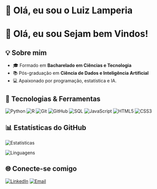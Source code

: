 # 👋 Olá, eu sou **o Luiz Lamperia**  
# 👋 Olá, eu sou **Sejam bem Vindos!**  

## 💡 Sobre mim
- 🎓 Formado em **Bacharelado em Ciências e Tecnologia**  
- 📚 Pós-graduação em **Ciência de Dados e Inteligência Artificial**  
- 💻 Apaixonado por programação, estatística e IA.  

## 🚀 Tecnologias & Ferramentas
![Python](https://img.shields.io/badge/-Python-3776AB?logo=python&logoColor=white&style=flat)
![R](https://img.shields.io/badge/-R-276DC3?logo=r&logoColor=white&style=flat)
![Git](https://img.shields.io/badge/-Git-F05032?logo=git&logoColor=white&style=flat)
![GitHub](https://img.shields.io/badge/-GitHub-181717?logo=github&logoColor=white&style=flat)
![SQL](https://img.shields.io/badge/-SQL-4479A1?logo=mysql&logoColor=white&style=flat)
![JavaScript](https://img.shields.io/badge/-JavaScript-F7DF1E?logo=javascript&logoColor=black&style=flat)
![HTML5](https://img.shields.io/badge/-HTML5-E34F26?logo=html5&logoColor=white&style=flat)
![CSS3](https://img.shields.io/badge/-CSS3-1572B6?logo=css3&logoColor=white&style=flat)

## 📊 Estatísticas do GitHub
![Estatísticas](https://github-readme-stats.vercel.app/api?username=luizlampreia&show_icons=true&theme=dracula)

![Linguagens](https://github-readme-stats.vercel.app/api/top-langs/?username=luizlampreia&layout=compact&theme=dracula)

## 🌐 Conecte-se comigo
[![LinkedIn](https://img.shields.io/badge/-LinkedIn-0A66C2?logo=linkedin&logoColor=white&style=flat)](https://www.linkedin.com/in/luizlampreia)
[![Email](https://img.shields.io/badge/-Email-D14836?logo=gmail&logoColor=white&style=flat)](mailto:luizlampreia56@gmail.com)
